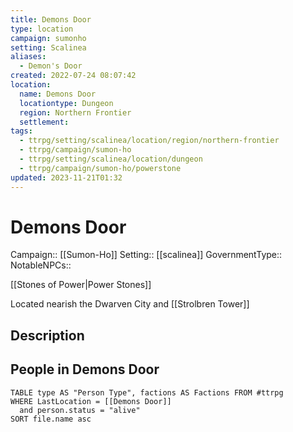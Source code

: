```yaml
---
title: Demons Door
type: location
campaign: sumonho
setting: Scalinea
aliases:
  - Demon's Door
created: 2022-07-24 08:07:42
location:
  name: Demons Door
  locationtype: Dungeon
  region: Northern Frontier
  settlement: 
tags:
  - ttrpg/setting/scalinea/location/region/northern-frontier
  - ttrpg/campaign/sumon-ho
  - ttrpg/setting/scalinea/location/dungeon
  - ttrpg/campaign/sumon-ho/powerstone
updated: 2023-11-21T01:32
---
```

# Demons Door

Campaign:: [[Sumon-Ho]]
Setting:: [[scalinea]]
GovernmentType::
NotableNPCs::

[[Stones of Power|Power Stones]]

Located nearish the Dwarven City and [[Strolbren Tower]]
## Description



## People in Demons Door

```dataview
TABLE type AS "Person Type", factions AS Factions FROM #ttrpg 
WHERE LastLocation = [[Demons Door]]
  and person.status = "alive"
SORT file.name asc
```
